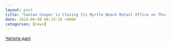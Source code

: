 ```yaml
---
layout: post
title: "Santee Cooper is Closing Its Myrtle Beach Retail Office on Thursday"
date: 2024-08-08 06:33:28 +0000
categories: [news]
---
```


[Читати далі](https://www.santeecooper.com/global-news/2024/080724-Debby-Closing-Retail-Office.aspx)
